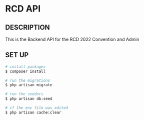 # RCD API

## DESCRIPTION
This is the Backend API for the RCD 2022 Convention and Admin

## SET UP
```bash
# install packages
$ composer install

# run the migrations
$ php artisan migrate

# run the seeders
$ php artisan db:seed

# if the env file was edited
$ php artisan cache:clear

```